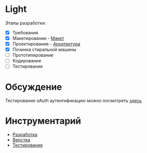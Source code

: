 Light
============
Этапы разработки:
- [x] Требования
- [x] Макетирование - [Макет](https://yadi.sk/d/broKruKtbtZC3 "Файл")
- [x] Проектирование - [Архитектура](http://www.mindmeister.com/ru/460679572/ "Презентация")
- [x] Починка стиральной машины
- [ ] Прототипирование
- [ ] Кодирование
- [ ] Тестирование

Обсуждение
=========

Тестирование oAuth аутентификацию можно посмотреть [здесь](http://mysterious-stream-6275.herokuapp.com/ "Веб-ресурс")


Инструментарий
=========

- [Разработка](http://www.jetbrains.com/ruby/ "Продукт")
- [Верстка](http://bootswatch.com/yeti/ "Проект")
- [Тестирование](http://rspec.info/ "Фреймворк")
